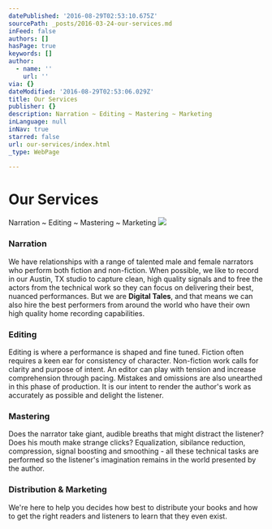 ```yaml
---
datePublished: '2016-08-29T02:53:10.675Z'
sourcePath: _posts/2016-03-24-our-services.md
inFeed: false
authors: []
hasPage: true
keywords: []
author:
  - name: ''
    url: ''
via: {}
dateModified: '2016-08-29T02:53:06.029Z'
title: Our Services
publisher: {}
description: Narration ~ Editing ~ Mastering ~ Marketing
inLanguage: null
inNav: true
starred: false
url: our-services/index.html
_type: WebPage

---
```

# Our Services

Narration ~ Editing ~ Mastering ~ Marketing
![](https://s3-us-west-2.amazonaws.com/the-grid-img/p/b2bd1cc89db81fd4c0cc9e7c88e97116e6a08516.jpg)

### Narration

We have relationships with a range of talented male and female narrators who perform both fiction and non-fiction. When possible, we like to record in our Austin, TX studio to capture clean, high quality signals and to free the actors from the technical work so they can focus on delivering their best, nuanced performances. But we are **Digital Tales**, and that means we can also hire the best performers from around the world who have their own high quality home recording capabilities.

### Editing

Editing is where a performance is shaped and fine tuned. Fiction often requires a keen ear for consistency of character. Non-fiction work calls for clarity and purpose of intent. An editor can play with tension and increase comprehension through pacing. Mistakes and omissions are also unearthed in this phase of production. It is our intent to render the author's work as accurately as possible and delight the listener.

### Mastering

Does the narrator take giant, audible breaths that might distract the listener? Does his mouth make strange clicks? Equalization, sibilance reduction, compression, signal boosting and smoothing - all these technical tasks are performed so the listener's imagination remains in the world presented by the author.

### Distribution & Marketing

We're here to help you decides how best to distribute your books and how to get the right readers and listeners to learn that they even exist.